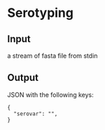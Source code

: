 # Serotyping

## Input

a stream of fasta file from stdin

## Output

JSON with the following keys:
```
{
  "serovar": "",
}
```
